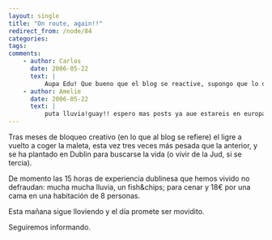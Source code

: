 ```yaml
---
layout: single
title: "On route, again!!"
redirect_from: /node/84
categories:
tags: 
comments: 
    - author: Carlos
      date: 2006-05-22
      text: |
          Aupa Edu! Que bueno que el blog se reactive, supongo que lo de Jud ha salido adelante así que mucha suerte en esta nueva etapa, ¿cuantas van ya?Te leo, un abrazo!  
    - author: Amelie
      date: 2006-05-22
      text: |
          puta lluvia!guay!! espero mas posts ya aue estareis en europa con internet disponible en cada manzana!a que si??vaso  
---
```

Tras meses de bloqueo creativo (en lo que al blog se refiere) el ligre a vuelto a coger la maleta, esta vez tres veces más pesada que la anterior, y se ha plantado en Dublin para buscarse la vida (o vivir de la Jud, si se tercia).  

De momento las 15 horas de experiencia dublinesa que hemos vivido no defraudan: mucha mucha lluvia, un fish&chips; para cenar y 18€ por una cama en una habitación de 8 personas.  

Esta mañana sigue lloviendo y el día promete ser movidito.  

Seguiremos informando.
